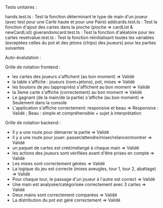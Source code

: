 Tests unitaires :

hands.test.ts : Test la fonction déterminant le type de main d'un joueur (avec test pour une Carte haute et pour une Paire)
addcards.test.ts : Test la fonction d'ajout des cartes dans la pioche (pioche => cardList & newCardList)
giverandomcard.test.ts : Test la fonction d'aléatoire pour les cartes 
resetvalue.test.ts : Test la fonction réinitialisant toutes les variables (exceptées celles du pot et des jetons (chips) des joueurs) pour les parties suivantes


Auto-évalutation :

Grille de notation frontend :
- les cartes des joueurs s'affichent (au bon moment) => Validé
- la table s'affiche : joueurs (nom+jetons), pot, mises => Validé
- les boutons de jeu (appropriés) s'affichent au bon moment => Validé
- la 3eme carte s'affiche (correctement) au bon moment => Validé
- Le gagnant (de la main/de la partie) s'affiche (au bon moment) => Seulement dans la console
- L'application s'affiche correctement: responsive et beau => Responsive : Validé ; Beau : simple et compréhensible + sujet à interprétation

Grille de notation backend :
- Il y a une route pour démarrer la partie => Validé
- Il y a une route pour jouer: passer/attendre/miser/relancer/montrer => Validé
- un paquet de cartes est créé/mélangé à chaque main => Validé
- les actions des joueurs sont vérifiées avant d'être prises en compte => Validé
- Les mises sont correctement gérées => Validé
- La logique du jeu est correcte (mises aveugles, tour 1, tour 2, abattage) => Validé
- Pour chaque tour, le passage d'un joueur à l'autre est correct => Validé
- Une main est analysée/catégorisée correctement avec 3 cartes => Validé
- Deux mains sont correctement comparées => Validé
- La distribution du pot est géré correctement => Validé

